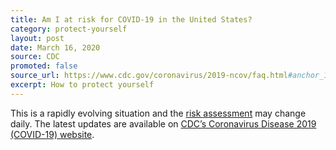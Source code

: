 ```yaml
---
title: Am I at risk for COVID-19 in the United States?
category: protect-yourself
layout: post
date: March 16, 2020
source: CDC
promoted: false
source_url: https://www.cdc.gov/coronavirus/2019-ncov/faq.html#anchor_1584386949645
excerpt: How to protect yourself
---
```


This is a rapidly evolving situation and the <a href="https://www.cdc.gov/coronavirus/2019-ncov/cases-updates/summary.html#risk-assessment">risk assessment</a> may change daily. The latest updates are available on [CDC’s Coronavirus Disease 2019 (COVID-19) website](https://www.cdc.gov/coronavirus/2019-ncov/cases-updates/summary.html).

